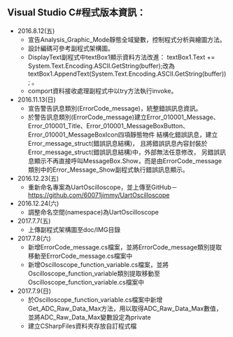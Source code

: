 ﻿## Visual Studio C#程式版本資訊：
- 2016.8.12(五)
	- 宣告Analysis_Graphic_Mode靜態全域變數，控制程式分析與繪圖方法。
	- 設計編碼可參考副程式架構圖。
	- DisplayText副程式中textBox1顯示資料方法改進：
	textBox1.Text += System.Text.Encoding.ASCII.GetString(buffer);改為textBox1.AppendText(System.Text.Encoding.ASCII.GetString(buffer)); 。
	- comport資料接收處理副程式中以try方法執行invoke。
- 2016.11.13(日)
	- 宣告警告訊息類別(ErrorCode_message)，統整錯誤訊息資訊。
	- 於警告訊息類別(ErrorCode_message)建立Error_010001_Message、Error_010001_Title、Error_010001_MessageBoxButton、Error_010001_MessageBoxIcon四項靜態物件
		結構化錯誤訊息，建立Error_message_struct(錯誤訊息結構)，
		且將錯誤訊息內容封裝於Error_message_struct(錯誤訊息結構)中，外部無法任意修改，
		另錯誤訊息顯示不再直接呼叫MessageBox.Show，而是由ErrorCode_message類別中的Error_Message_Show副程式執行錯誤訊息顯示。
- 2016.12.23(五)
	- 重新命名專案為UartOscilloscope，並上傳至GitHub－https://github.com/60071jimmy/UartOscilloscope
- 2016.12.24(六)
	- 調整命名空間(namespace)為UartOscilloscope
- 2017.7.7(五)
	- 上傳副程式架構圖至doc/IMG目錄
- 2017.7.8(六)
	- 新增ErrorCode_message.cs檔案，並將ErrorCode_message類別提取移動至ErrorCode_message.cs檔案中
	- 新增Oscilloscope_function_variable.cs檔案，並將Oscilloscope_function_variable類別提取移動至Oscilloscope_function_variable.cs檔案中
- 2017.7.9(日)
	- 於Oscilloscope_function_variable.cs檔案中新增Get_ADC_Raw_Data_Max方法，用以取得ADC_Raw_Data_Max數值，並將ADC_Raw_Data_Max變數設定為private
	- 建立CSharpFiles資料夾存放自訂程式檔
